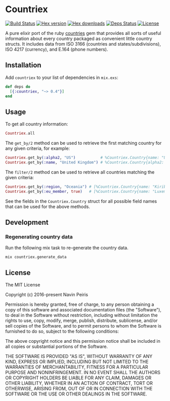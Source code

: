 # Countriex

[![Build Status](https://travis-ci.org/navinpeiris/countriex.svg?branch=master)](https://travis-ci.org/navinpeiris/countriex)
[![Hex version](https://img.shields.io/hexpm/v/countriex.svg "Hex version")](https://hex.pm/packages/countriex)
[![Hex downloads](https://img.shields.io/hexpm/dt/countriex.svg "Hex downloads")](https://hex.pm/packages/countriex)
[![Deps Status](https://beta.hexfaktor.org/badge/all/github/navinpeiris/countriex.svg)](https://beta.hexfaktor.org/github/navinpeiris/countriex)
[![License](http://img.shields.io/:license-mit-blue.svg)](http://doge.mit-license.org)

A pure elixir port of the ruby [countries](https://github.com/hexorx/countries) gem that provides all sorts of useful information about every country packaged as convenient little country structs. It includes data from ISO 3166 (countries and states/subdivisions), ISO 4217 (currency), and E.164 (phone numbers).

## Installation

Add `countriex` to your list of dependencies in `mix.exs`:

```elixir
def deps do
  [{:countriex, "~> 0.4"}]
end
```

## Usage

To get all country information:

```elixir
Countriex.all
```

The `get_by/2` method can be used to retrieve the first matching country for any given criteria, for example:

```elixir
Countriex.get_by(:alpha2, "US")           # %Countriex.Country{name: "United States of America", alpha2: "US", alpha3: "USA", ...}
Countriex.get_by(:name, "United Kingdom") # %Countriex.Country{alpha2: "GB", alpha3: "GBR", ...}
```

The `filter/2` method can be used to retrieve all countries matching the given criteria:

```elixir
Countriex.get_by(:region, "Oceania") # [%Countriex.Country{name: "Kiribati", ...}, %Countriex.Country{name: "American Samoa", ...}, ...]
Countriex.get_by(:eu_member, true)   # [%Countriex.Country{name: "Luxembourg", ...}, %Countriex.Country{name: "Poland", ...}, ...]
```

See the fields in the `Countriex.Country` struct for all possible field names that can be used for the above methods.

## Development

### Regenerating country data

Run the following mix task to re-generate the country data.

```
mix countriex.generate_data
```

## License

The MIT License

Copyright (c) 2016-present Navin Peiris

Permission is hereby granted, free of charge, to any person obtaining a copy
of this software and associated documentation files (the "Software"), to deal
in the Software without restriction, including without limitation the rights
to use, copy, modify, merge, publish, distribute, sublicense, and/or sell
copies of the Software, and to permit persons to whom the Software is
furnished to do so, subject to the following conditions:

The above copyright notice and this permission notice shall be included in
all copies or substantial portions of the Software.

THE SOFTWARE IS PROVIDED "AS IS", WITHOUT WARRANTY OF ANY KIND, EXPRESS OR
IMPLIED, INCLUDING BUT NOT LIMITED TO THE WARRANTIES OF MERCHANTABILITY,
FITNESS FOR A PARTICULAR PURPOSE AND NONINFRINGEMENT. IN NO EVENT SHALL THE
AUTHORS OR COPYRIGHT HOLDERS BE LIABLE FOR ANY CLAIM, DAMAGES OR OTHER
LIABILITY, WHETHER IN AN ACTION OF CONTRACT, TORT OR OTHERWISE, ARISING FROM,
OUT OF OR IN CONNECTION WITH THE SOFTWARE OR THE USE OR OTHER DEALINGS IN
THE SOFTWARE.
